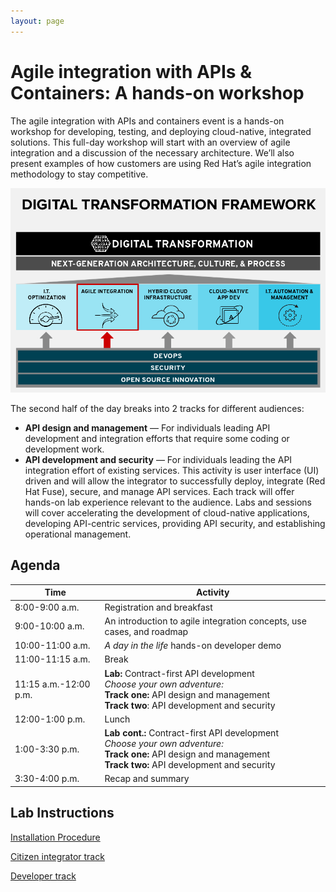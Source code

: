 ```yaml
---
layout: page
---
```


# Agile integration with APIs & Containers: A hands-on workshop

The agile integration with APIs and containers event is a hands-on workshop for developing, testing, and deploying cloud-native, integrated solutions. This full-day workshop will start with an overview of agile integration and a discussion of the necessary architecture. We’ll also present examples of how customers are using Red Hat’s agile integration methodology to stay competitive.

![Agile Integration by Red Hat](./images/DTF.png)

The second half of the day breaks into 2 tracks for different audiences:  
- **API design and management** — For individuals leading API development and integration efforts that require some coding or development work.
- **API development and security** — For individuals leading the API integration effort of existing services. This activity is user interface (UI) driven and will allow the integrator to successfully deploy, integrate (Red Hat Fuse), secure, and manage API services.
Each track will offer hands-on lab experience relevant to the audience.  Labs and sessions will cover accelerating the development of cloud-native applications, developing API-centric services, providing API security, and establishing operational management.

## Agenda

| Time        | Activity           |
| ------------- | ------------- |
| 8:00-9:00 a.m.      | Registration and breakfast |
| 9:00-10:00 a.m.      | An introduction to agile integration concepts, use cases, and roadmap |
| 10:00-11:00 a.m.      | *A day in the life* hands-on developer demo  |
| 11:00-11:15 a.m.      | Break |
| 11:15 a.m.-12:00 p.m.      | **Lab:** Contract-first API development<br>*Choose your own adventure:*<br>__Track one:__ API design and management<br>__Track two__: API development and security |
| 12:00-1:00 p.m.      | Lunch |
| 1:00-3:30 p.m.      | **Lab cont.:** Contract-first API development<br>*Choose your own adventure:*<br>__Track one:__ API design and management<br>__Track two:__ API development and security |
| 3:30-4:00 p.m.      | Recap and summary |


## Lab Instructions

[Installation Procedure](https://github.com/RedHatWorkshops/dayinthelife-integration/blob/master/support/install/Installation.md)

[Citizen integrator track](https://github.com/RedHatWorkshops/dayinthelife-integration/tree/master/docs/labs/citizen-integrator-track)

[Developer track](https://github.com/RedHatWorkshops/dayinthelife-integration/tree/master/docs/labs/developer-track)

